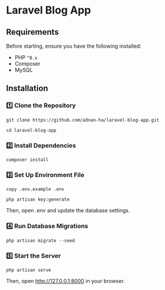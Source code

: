 # Laravel Blog App

## Requirements

Before starting, ensure you have the following installed:

-   PHP `^8.x`
-   Composer
-   MySQL

## Installation

### 1️⃣ Clone the Repository

```
git clone https://github.com/adnan-ha/laravel-blog-app.git
```

```
cd laravel-blog-app
```

### 2️⃣ Install Dependencies

```
composer install
```

### 3️⃣ Set Up Environment File

```
copy .env.example .env
```

```
php artisan key:generate
```

Then, open .env and update the database settings.

### 4️⃣ Run Database Migrations

```
php artisan migrate --seed
```

### 5️⃣ Start the Server

```
php artisan serve
```

Then, open http://127.0.0.1:8000 in your browser.
